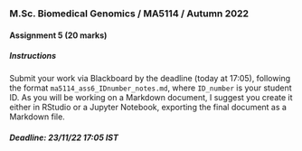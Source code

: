 ### M.Sc. Biomedical Genomics / MA5114 / Autumn 2022

#### Assignment 5 (20 marks)

##### Instructions
Submit your work via Blackboard by the deadline (today at 17:05), following the format `ma5114_ass6_IDnumber_notes.md`, where `ID_number` is your student ID. As you will be working on a Markdown document, I suggest you create it either in RStudio or a Jupyter Notebook, exporting the final document as a Markdown file.


##### Deadline: 23/11/22 17:05 IST


